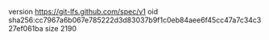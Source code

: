 version https://git-lfs.github.com/spec/v1
oid sha256:cc7967a6b067e785222d3d83037b9f1c0eb84aee6f45cc47a7c34c327ef061ba
size 2190
